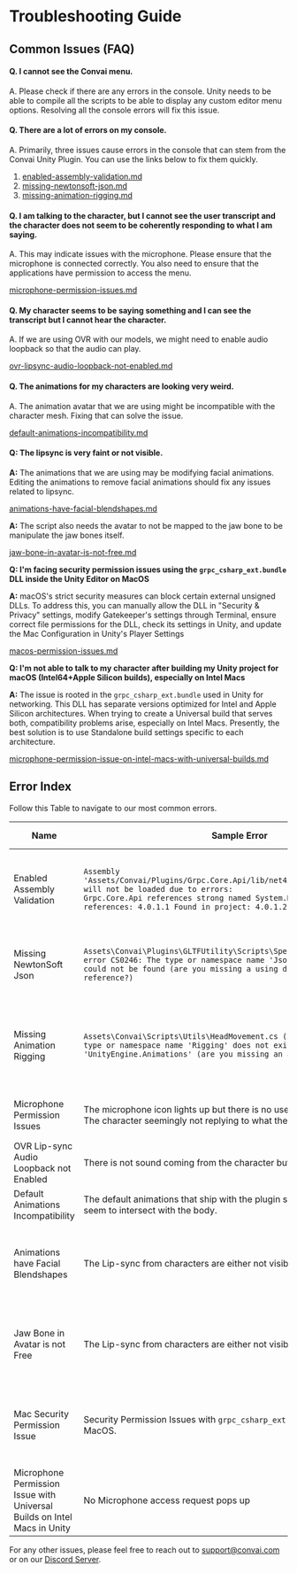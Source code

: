 # Troubleshooting Guide

## Common Issues (FAQ)

#### Q. I cannot see the Convai menu.

A. Please check if there are any errors in the console. Unity needs to be able to compile all the scripts to be able to display any custom editor menu options. Resolving all the console errors will fix this issue.&#x20;



#### Q. There are a lot of errors on my console.

A. Primarily, three issues cause errors in the console that can stem from the Convai Unity Plugin. You can use the links below to fix them quickly.&#x20;

1. [enabled-assembly-validation.md](enabled-assembly-validation.md "mention")
2. [missing-newtonsoft-json.md](missing-newtonsoft-json.md "mention")
3. [missing-animation-rigging.md](missing-animation-rigging.md "mention")



#### Q. I am talking to the character, but I cannot see the user transcript and the character does not seem to be coherently responding to what I am saying.

A. This may indicate issues with the microphone. Please ensure that the microphone is connected correctly. You also need to ensure that the applications have permission to access the menu.

[microphone-permission-issues.md](microphone-permission-issues.md "mention")



#### Q. My character seems to be saying something and I can see the transcript but I cannot hear the character.

A. If we are using OVR with our models, we might need to enable audio loopback so that the audio can play.&#x20;

[ovr-lipsync-audio-loopback-not-enabled.md](ovr-lipsync-audio-loopback-not-enabled.md "mention")



#### Q. The animations for my characters are looking very weird.

A. The animation avatar that we are using might be incompatible with the character mesh. Fixing that can solve the issue.

[default-animations-incompatibility.md](default-animations-incompatibility.md "mention")



#### Q: The lipsync is very faint or not visible.

**A:** The animations that we are using may be modifying facial animations. Editing the animations to remove facial animations should fix any issues related to lipsync.

[animations-have-facial-blendshapes.md](animations-have-facial-blendshapes.md "mention")

**A:** The script also needs the avatar to not be mapped to the jaw bone to be manipulate the jaw bones itself.&#x20;

[jaw-bone-in-avatar-is-not-free.md](jaw-bone-in-avatar-is-not-free.md "mention")



**Q: I'm facing security permission issues using the `grpc_csharp_ext.bundle` DLL inside the Unity Editor on MacOS**

**A:** macOS's strict security measures can block certain external unsigned DLLs. To address this, you can manually allow the DLL in "Security & Privacy" settings, modify Gatekeeper's settings through Terminal, ensure correct file permissions for the DLL, check its settings in Unity, and update the Mac Configuration in Unity's Player Settings

[macos-permission-issues.md](macos-permission-issues.md "mention")



**Q: I'm not able to talk to my character after building my Unity project for macOS (Intel64+Apple Silicon builds), especially on Intel Macs**

**A:** The issue is rooted in the `grpc_csharp_ext.bundle` used in Unity for networking. This DLL has separate versions optimized for Intel and Apple Silicon architectures. When trying to create a Universal build that serves both, compatibility problems arise, especially on Intel Macs. Presently, the best solution is to use Standalone build settings specific to each architecture.

[microphone-permission-issue-on-intel-macs-with-universal-builds.md](microphone-permission-issue-on-intel-macs-with-universal-builds.md "mention")



## Error Index

Follow this Table to navigate to our most common errors.

<table><thead><tr><th width="160">Name</th><th width="232">Sample Error</th><th width="211">Reason for Error</th><th></th><th data-hidden>Sample Error Log</th><th data-hidden>Link to Solution</th><th data-hidden>Reason</th></tr></thead><tbody><tr><td>Enabled Assembly Validation</td><td><pre data-overflow="wrap"><code>Assembly 'Assets/Convai/Plugins/Grpc.Core.Api/lib/net45/Grpc.Core.Api.dll' will not be loaded due to errors: 
Grpc.Core.Api references strong named System.Memory Assembly references: 4.0.1.1 Found in project: 4.0.1.2.
</code></pre></td><td>Unity, by default, checks for exact version numbers for the included assemblies. For our plugin, this is not necessary, since we use the latest libraries.</td><td><a data-mention href="enabled-assembly-validation.md">enabled-assembly-validation.md</a></td><td>Assembly 'Assets/Convai/Plugins/Grpc.Core.Api/lib/net45/Grpc.Core.Api.dll' will not be loaded due to errors: Grpc.Core.Api references strong named System.Memory Assembly references: 4.0.1.1 Found in project: 4.0.1.2.</td><td><a data-mention href="enabled-assembly-validation.md">enabled-assembly-validation.md</a></td><td>Unity by defa</td></tr><tr><td>Missing NewtonSoft Json</td><td><pre data-overflow="wrap"><code>Assets\Convai\Plugins\GLTFUtility\Scripts\Spec\GLTFPrimitive.cs(8,4): error CS0246: The type or namespace name 'JsonPropertyAttribute' could not be found (are you missing a using directive or an assembly reference?)
</code></pre></td><td>Our plugin needs Newtonsoft Json as a dependency. It is often present as part of Unity but occasionally, it can be missing. </td><td><a data-mention href="missing-newtonsoft-json.md">missing-newtonsoft-json.md</a></td><td></td><td></td><td></td></tr><tr><td>Missing Animation Rigging</td><td><pre data-overflow="wrap"><code>Assets\Convai\Scripts\Utils\HeadMovement.cs (2,30): error CS0234: The type or namespace name 'Rigging' does not exist in the namespace 'UnityEngine.Animations' (are you missing an assembly reference?)
</code></pre></td><td>We use the Animation Rigging package for Eye and Neck tracking. If Unity does not automatically add it, we need to add it manually from the package manager.</td><td><a data-mention href="missing-animation-rigging.md">missing-animation-rigging.md</a></td><td></td><td></td><td></td></tr><tr><td>Microphone Permission Issues</td><td>The microphone icon lights up but there is no user transcript in the chat UI. The character seemingly not replying to what the user is saying.</td><td>The plugin requires microphone access which is sometimes not enabled by default.</td><td><a data-mention href="microphone-permission-issues.md">microphone-permission-issues.md</a></td><td></td><td></td><td></td></tr><tr><td>OVR Lip-sync Audio Loopback not Enabled</td><td>There is not sound coming from the character but transcripts are visible.</td><td></td><td><a data-mention href="ovr-lipsync-audio-loopback-not-enabled.md">ovr-lipsync-audio-loopback-not-enabled.md</a></td><td></td><td></td><td></td></tr><tr><td>Default Animations Incompatibility</td><td>The default animations that ship with the plugin seems broken. The hands seem to intersect with the body.</td><td>The animation avatar is incompatible with the character mesh.</td><td><a data-mention href="default-animations-incompatibility.md">default-animations-incompatibility.md</a></td><td></td><td></td><td></td></tr><tr><td>Animations have Facial Blendshapes</td><td>The Lip-sync from characters are either not visible or are very faint.</td><td>Some types of animations control facial blendshapes. These animations prevent the lip-sync scripts to properly edit the facial blendshapes.</td><td><a data-mention href="animations-have-facial-blendshapes.md">animations-have-facial-blendshapes.md</a></td><td></td><td></td><td></td></tr><tr><td>Jaw Bone in Avatar is not Free</td><td>The Lip-sync from characters are either not visible or are very faint.</td><td>The animation avatar for the character may be using the Jaw Bone. If we set the mapping free to none, the script will be able to manipulate the jaw bone freely. </td><td><a data-mention href="jaw-bone-in-avatar-is-not-free.md">jaw-bone-in-avatar-is-not-free.md</a></td><td></td><td></td><td></td></tr><tr><td>Mac Security Permission Issue</td><td>Security Permission Issues with <code>grpc_csharp_ext.bundle</code> DLL in Unity on MacOS.</td><td>MacOS's security protocols can prevent certain unsigned external DLLs, like <code>grpc_csharp_ext.bundle</code>, from functioning correctly in Unity.</td><td><a data-mention href="macos-permission-issues.md">macos-permission-issues.md</a></td><td></td><td></td><td></td></tr><tr><td>Microphone Permission Issue with Universal Builds on Intel Macs in Unity</td><td>No Microphone access request pops up</td><td>Incompatibility between Intel and Apple Silicon versions of <code>grpc_csharp_ext.bundle</code> when attempting a Universal build.</td><td><a data-mention href="microphone-permission-issue-on-intel-macs-with-universal-builds.md">microphone-permission-issue-on-intel-macs-with-universal-builds.md</a></td><td></td><td></td><td></td></tr></tbody></table>

For any other issues, please feel free to reach out to [support@convai.com](mailto:support@convai.com) or on our [Discord Server](https://discord.gg/pCKPxpn352).
